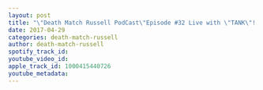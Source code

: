 ```yaml
---
layout: post
title: "\"Death Match Russell PodCast\"Episode #32 Live with \"TANK\"! asOPW Presents \"Survival Of The Sickest 2\"! Tune in!"
date: 2017-04-29
categories: death-match-russell
author: death-match-russell
spotify_track_id: 
youtube_video_id: 
apple_track_id: 1000415440726
youtube_metadata: 
---
```

